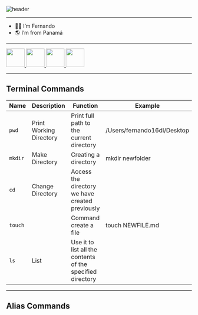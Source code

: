![header](https://capsule-render.vercel.app/api?text=Hello%20Coders!💻&animation=fadeOut&type=waving&color=gradient&height=90)

<hr>

- 🙋‍♂️ I’m Fernando
- 🌎 I’m from Panamá

<hr>

<a href="https://github.com/fernando16dl/">
  <img height="50" src="https://cdn-icons-png.flaticon.com/512/733/733553.png"/>
</a>

<a href="https://www.instagram.com/fernando16dl/">
  <img height="50" src="https://cdn-icons-png.flaticon.com/512/4494/4494488.png"/>
</a>

<a href="https://twitter.com/fernando16dl/">
  <img height="50" src="https://cdn-icons-png.flaticon.com/512/4494/4494477.png"/>
</a>

<a href="https://www.facebook.com/fernando16dl/">
  <img height="50" src="https://cdn-icons-png.flaticon.com/512/145/145802.png"/>
</a>

<hr>

## Terminal Commands

| Name     | Description              | Function                                                   | Example                     |
| -------- |--------------------------|------------------------------------------------------------|-----------------------------|
| `pwd`     | Print Working Directory  | Print full path to the current directory                  | /Users/fernando16dl/Desktop |
| `mkdir`   | Make Directory           | Creating a directory                                      | mkdir newfolder             |
| `cd`      | Change Directory         | Access the directory we have created previously           |                             |
| `touch`   |                          | Command create a file                                     | touch NEWFILE.md            |
| `ls`      | List                     | Use it to list all the contents of the specified directory|                             |

<hr>

## Alias Commands